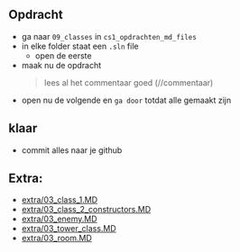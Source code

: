 
## Opdracht


- ga naar `09_classes` in `cs1_opdrachten_md_files`
- in elke folder staat een `.sln` file
    - open de eerste
- maak nu de opdracht
    > lees al het commentaar goed (//commentaar)
- open nu de volgende en `ga door` totdat alle gemaakt zijn

## klaar
- commit alles naar je github

## Extra:

- [extra/03_class_1.MD](extra/03_class_1.MD)
- [extra/03_class_2_constructors.MD](extra/03_class_2_constructors.MD)
- [extra/03_enemy.MD](extra/03_enemy.MD)
- [extra/03_tower_class.MD](extra/03_tower_class.MD)
- [extra/03_room.MD](extra/03_room.MD)

